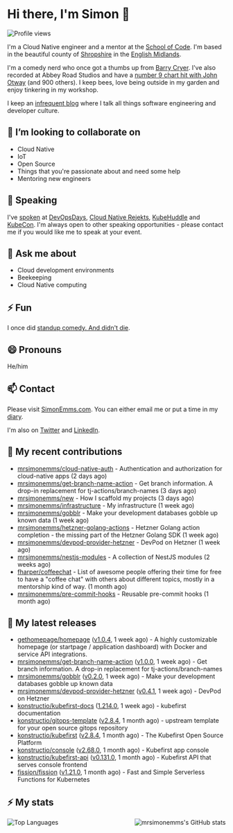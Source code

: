 # Hi there, I'm Simon 👋

![Profile views](https://komarev.com/ghpvc/?username=MrSimonEmms)

I'm a Cloud Native engineer and a mentor at the [School of Code](https://www.schoolofcode.co.uk).
I'm based in the beautiful county of [Shropshire](https://en.wikipedia.org/wiki/Shropshire)
in the [English Midlands](https://en.wikipedia.org/wiki/Midlands).

I'm a comedy nerd who once got a thumbs up from [Barry Cryer](https://en.wikipedia.org/wiki/Barry_Cryer).
I've also recorded at Abbey Road Studios and have a [number 9 chart hit with John
Otway](https://www.youtube.com/watch?v=3BwOyVIlupg&ab_channel=JohnOtway) (and 900
others). I keep bees, love being outside in my garden and enjoy tinkering in my
workshop.

I keep an [infrequent blog](https://www.simonemms.com/blog) where I talk all
things software engineering and developer culture.

## 👯 I’m looking to collaborate on

- Cloud Native
- IoT
- Open Source
- Things that you're passionate about and need some help
- Mentoring new engineers

## 🎤 Speaking

I've [spoken](https://www.simonemms.com/speaking) at [DevOpsDays](https://devopsdays.org/),
[Cloud Native Rejekts](https://cloud-native.rejekts.io/), [KubeHuddle](https://kubehuddle.com)
and [KubeCon](https://www.cncf.io/kubecon-cloudnativecon-events/). I'm always
open to other speaking opportunities - please contact me if you would like me to
speak at your event.

## 💬 Ask me about

- Cloud development environments
- Beekeeping
- Cloud Native computing

## ⚡ Fun

I once did [standup comedy. And didn't die](https://www.youtube.com/watch?v=iy1EvJXH2ks&ab_channel=SimonEmms).

## 😄 Pronouns

He/him

## 📫 Contact

Please visit [SimonEmms.com](https://www.simonemms.com). You can either email me
or put a time in my [diary](https://diary.simonemms.com).

I'm also on [Twitter](https://twitter/theshroppiebeek) and [LinkedIn](https://www.linkedin.com/in/simonemms).


## 👷 My recent contributions
- [mrsimonemms/cloud-native-auth](https://github.com/mrsimonemms/cloud-native-auth) - Authentication and authorization for cloud-native apps
  (2 days ago)
- [mrsimonemms/get-branch-name-action](https://github.com/mrsimonemms/get-branch-name-action) - Get branch information. A drop-in replacement for tj-actions/branch-names
  (3 days ago)
- [mrsimonemms/new](https://github.com/mrsimonemms/new) - How I scaffold my projects
  (3 days ago)
- [mrsimonemms/infrastructure](https://github.com/mrsimonemms/infrastructure) - My infrastructure
  (1 week ago)
- [mrsimonemms/gobblr](https://github.com/mrsimonemms/gobblr) - Make your development databases gobble up known data
  (1 week ago)
- [mrsimonemms/hetzner-golang-actions](https://github.com/mrsimonemms/hetzner-golang-actions) - Hetzner Golang action completion - the missing part of the Hetzner Golang SDK
  (1 week ago)
- [mrsimonemms/devpod-provider-hetzner](https://github.com/mrsimonemms/devpod-provider-hetzner) - DevPod on Hetzner
  (1 week ago)
- [mrsimonemms/nestjs-modules](https://github.com/mrsimonemms/nestjs-modules) - A collection of NestJS modules
  (2 weeks ago)
- [fharper/coffeechat](https://github.com/fharper/coffeechat) - List of awesome people offering their time for free to have a &#34;coffee chat&#34; with others about different topics, mostly in a mentorship kind of way.
  (1 month ago)
- [mrsimonemms/pre-commit-hooks](https://github.com/mrsimonemms/pre-commit-hooks) - Reusable pre-commit hooks
  (1 month ago)

## 🔭 My latest releases
- [gethomepage/homepage](https://github.com/gethomepage/homepage) ([v1.0.4](https://github.com/gethomepage/homepage/releases/tag/v1.0.4),
  1 week ago) - A highly customizable homepage (or startpage / application dashboard) with Docker and service API integrations.
- [mrsimonemms/get-branch-name-action](https://github.com/mrsimonemms/get-branch-name-action) ([v1.0.0](https://github.com/mrsimonemms/get-branch-name-action/releases/tag/v1.0.0),
  1 week ago) - Get branch information. A drop-in replacement for tj-actions/branch-names
- [mrsimonemms/gobblr](https://github.com/mrsimonemms/gobblr) ([v0.2.0](https://github.com/mrsimonemms/gobblr/releases/tag/v0.2.0),
  1 week ago) - Make your development databases gobble up known data
- [mrsimonemms/devpod-provider-hetzner](https://github.com/mrsimonemms/devpod-provider-hetzner) ([v0.4.1](https://github.com/mrsimonemms/devpod-provider-hetzner/releases/tag/v0.4.1),
  1 week ago) - DevPod on Hetzner
- [konstructio/kubefirst-docs](https://github.com/konstructio/kubefirst-docs) ([1.214.0](https://github.com/konstructio/kubefirst-docs/releases/tag/1.214.0),
  1 week ago) - kubefirst documentation
- [konstructio/gitops-template](https://github.com/konstructio/gitops-template) ([v2.8.4](https://github.com/konstructio/gitops-template/releases/tag/v2.8.4),
  1 month ago) - upstream template for your open source gitops repository
- [konstructio/kubefirst](https://github.com/konstructio/kubefirst) ([v2.8.4](https://github.com/konstructio/kubefirst/releases/tag/v2.8.4),
  1 month ago) - The Kubefirst Open Source Platform
- [konstructio/console](https://github.com/konstructio/console) ([v2.68.0](https://github.com/konstructio/console/releases/tag/v2.68.0),
  1 month ago) - Kubefirst app console
- [konstructio/kubefirst-api](https://github.com/konstructio/kubefirst-api) ([v0.131.0](https://github.com/konstructio/kubefirst-api/releases/tag/v0.131.0),
  1 month ago) - Kubefirst API that serves console frontend
- [fission/fission](https://github.com/fission/fission) ([v1.21.0](https://github.com/fission/fission/releases/tag/v1.21.0),
  1 month ago) - Fast and Simple Serverless Functions for Kubernetes


## ⚡ My stats

<img
  align="right"
  alt="mrsimonemms's GitHub stats"
  src="https://github-readme-stats.vercel.app/api?username=mrsimonemms&count_private=1&show_icons=true&"
  />

![Top Languages](https://github-readme-stats.vercel.app/api/top-langs/?username=mrsimonemms)
